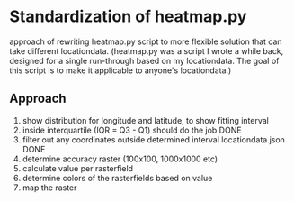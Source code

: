 # Standardization of heatmap.py

approach of rewriting heatmap.py script to more flexible solution that can take different locationdata.
(heatmap.py was a script I wrote a while back, designed for a single run-through based on my locationdata. The goal of this script is to make it applicable to anyone's locationdata.)

## Approach
1. show distribution for longitude and latitude, to show fitting interval 
2. inside interquartile (IQR = Q3 - Q1) should do the job                       DONE
3. filter out any coordinates outside determined interval locationdata.json     DONE
4. determine accuracy raster (100x100, 1000x1000 etc)
5. calculate value per rasterfield
6. determine colors of the rasterfields based on value
7. map the raster
